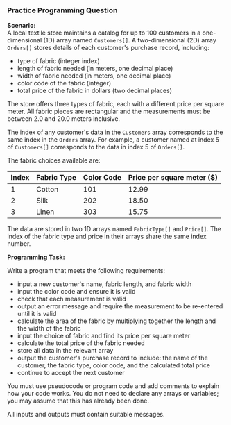### Practice Programming Question

**Scenario:**  
A local textile store maintains a catalog for up to 100 customers in a one-dimensional (1D) array named `Customers[]`. A two-dimensional (2D) array `Orders[]` stores details of each customer's purchase record, including:

- type of fabric (integer index)
- length of fabric needed (in meters, one decimal place)
- width of fabric needed (in meters, one decimal place)
- color code of the fabric (integer)
- total price of the fabric in dollars (two decimal places)

The store offers three types of fabric, each with a different price per square meter. All fabric pieces are rectangular and the measurements must be between 2.0 and 20.0 meters inclusive.

The index of any customer's data in the `Customers` array corresponds to the same index in the `Orders` array. For example, a customer named at index 5 of `Customers[]` corresponds to the data in index 5 of `Orders[]`.

The fabric choices available are:

| Index | Fabric Type | Color Code | Price per square meter ($) |
|-------|-------------|------------|---------------------------|
| 1     | Cotton      | 101        | 12.99                     |
| 2     | Silk        | 202        | 18.50                     |
| 3     | Linen       | 303        | 15.75                     |

The data are stored in two 1D arrays named `FabricType[]` and `Price[]`. The index of the fabric type and price in their arrays share the same index number.

**Programming Task:**

Write a program that meets the following requirements:

- input a new customer's name, fabric length, and fabric width
- input the color code and ensure it is valid
- check that each measurement is valid
- output an error message and require the measurement to be re-entered until it is valid
- calculate the area of the fabric by multiplying together the length and the width of the fabric
- input the choice of fabric and find its price per square meter
- calculate the total price of the fabric needed
- store all data in the relevant array
- output the customer's purchase record to include: the name of the customer, the fabric type, color code, and the calculated total price
- continue to accept the next customer

You must use pseudocode or program code and add comments to explain how your code works. You do not need to declare any arrays or variables; you may assume that this has already been done.

All inputs and outputs must contain suitable messages.
